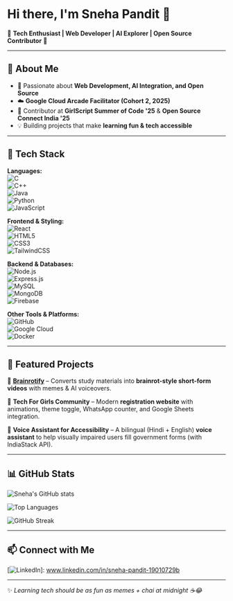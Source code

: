 # Hi there, I'm Sneha Pandit 👋  

🌸 **Tech Enthusiast | Web Developer | AI Explorer | Open Source Contributor** 🌸  

---

## 💫 About Me  
- 🚀 Passionate about **Web Development, AI Integration, and Open Source**  
- ☁️ **Google Cloud Arcade Facilitator (Cohort 2, 2025)**  
- 🌸 Contributor at **GirlScript Summer of Code '25** & **Open Source Connect India '25**  
- 💡 Building projects that make **learning fun & tech accessible**  

---

## 🚀 Tech Stack  

**Languages:**  
![C](https://img.shields.io/badge/C-00599C?style=for-the-badge&logo=c&logoColor=white)  
![C++](https://img.shields.io/badge/C++-00599C?style=for-the-badge&logo=c%2B%2B&logoColor=white)  
![Java](https://img.shields.io/badge/Java-ED8B00?style=for-the-badge&logo=openjdk&logoColor=white)  
![Python](https://img.shields.io/badge/Python-3776AB?style=for-the-badge&logo=python&logoColor=white)  
![JavaScript](https://img.shields.io/badge/JavaScript-F7DF1E?style=for-the-badge&logo=javascript&logoColor=black)  

**Frontend & Styling:**  
![React](https://img.shields.io/badge/React-20232A?style=for-the-badge&logo=react&logoColor=61DAFB)  
![HTML5](https://img.shields.io/badge/HTML5-E34F26?style=for-the-badge&logo=html5&logoColor=white)  
![CSS3](https://img.shields.io/badge/CSS3-1572B6?style=for-the-badge&logo=css3&logoColor=white)  
![TailwindCSS](https://img.shields.io/badge/Tailwind_CSS-38B2AC?style=for-the-badge&logo=tailwind-css&logoColor=white)  

**Backend & Databases:**  
![Node.js](https://img.shields.io/badge/Node.js-339933?style=for-the-badge&logo=nodedotjs&logoColor=white)  
![Express.js](https://img.shields.io/badge/Express.js-000000?style=for-the-badge&logo=express&logoColor=white)  
![MySQL](https://img.shields.io/badge/MySQL-005C84?style=for-the-badge&logo=mysql&logoColor=white)  
![MongoDB](https://img.shields.io/badge/MongoDB-4EA94B?style=for-the-badge&logo=mongodb&logoColor=white)  
![Firebase](https://img.shields.io/badge/Firebase-FFCA28?style=for-the-badge&logo=firebase&logoColor=black)  

**Other Tools & Platforms:**  
![GitHub](https://img.shields.io/badge/GitHub-181717?style=for-the-badge&logo=github&logoColor=white)  
![Google Cloud](https://img.shields.io/badge/Google_Cloud-4285F4?style=for-the-badge&logo=googlecloud&logoColor=white)  
![Docker](https://img.shields.io/badge/Docker-2496ED?style=for-the-badge&logo=docker&logoColor=white)  

---

## 🌟 Featured Projects  

🔹 [**Brainrotify**](https://github.com/SnehaPandit057/brainrotify) – Converts study materials into **brainrot-style short-form videos** with memes & AI voiceovers.  

🔹 **Tech For Girls Community** – Modern **registration website** with animations, theme toggle, WhatsApp counter, and Google Sheets integration.  

🔹 **Voice Assistant for Accessibility** – A bilingual (Hindi + English) **voice assistant** to help visually impaired users fill government forms (with IndiaStack API).  

---

## 📊 GitHub Stats  

![Sneha's GitHub stats](https://github-readme-stats.vercel.app/api?username=SnehaPandit057&show_icons=true&theme=tokyonight)  

![Top Languages](https://github-readme-stats.vercel.app/api/top-langs/?username=SnehaPandit057&layout=compact&theme=tokyonight)  

![GitHub Streak](https://streak-stats.demolab.com?user=SnehaPandit057&theme=tokyonight&hide_border=false)  

---

## 📫 Connect with Me  

[![LinkedIn](https://img.shields.io/badge/LinkedIn-0A66C2?style=for-the-badge&logo=linkedin&logoColor=white)]: www.linkedin.com/in/sneha-pandit-19010729b  


---

✨ *Learning tech should be as fun as memes + chai at midnight ☕😂*  
